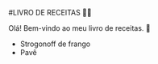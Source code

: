 #LIVRO DE RECEITAS :woman_cook:

Olá! Bem-vindo ao meu livro de receitas. :wave:

 - Strogonoff de frango
 - Pavê
